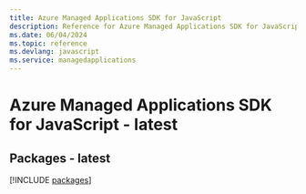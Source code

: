 ```yaml
---
title: Azure Managed Applications SDK for JavaScript
description: Reference for Azure Managed Applications SDK for JavaScript
ms.date: 06/04/2024
ms.topic: reference
ms.devlang: javascript
ms.service: managedapplications
---
```

# Azure Managed Applications SDK for JavaScript - latest
## Packages - latest
[!INCLUDE [packages](managed-applications-index.md)]